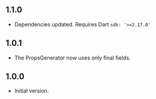 ## 1.1.0

- Dependencies updated. Requires Dart `sdk: '>=2.17.0'`

## 1.0.1

- The PropsGenerator now uses only final fields.

## 1.0.0

- Initial version.
